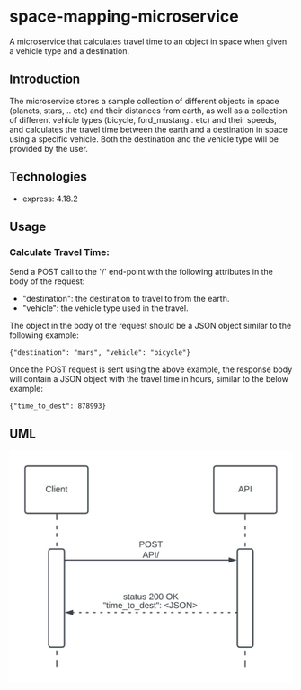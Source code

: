 # space-mapping-microservice

A microservice that calculates travel time to an object in space when given a vehicle type and a destination.

## Introduction
The microservice stores a sample collection of different objects in space (planets, stars, .. etc) and their distances from earth, as well as a collection of different vehicle types (bicycle, ford_mustang.. etc) and their speeds, and calculates the travel time between the earth and a destination in space using a specific vehicle.  Both the destination and the vehicle type will be provided by the user.

## Technologies
* express: 4.18.2

## Usage
### Calculate Travel Time:
Send a POST call to the '/' end-point with the following attributes in the body of the request:
* "destination": the destination to travel to from the earth.
* "vehicle": the vehicle type used in the travel.

The object in the body of the request should be a JSON object similar to the following example:
```
{"destination": "mars", "vehicle": "bicycle"}
```
Once the POST request is sent using the above example, the response body will contain a JSON object with the travel time in hours, similar to the below example:
```
{"time_to_dest": 878993}
```
## UML
![UML!](UML.jpeg)